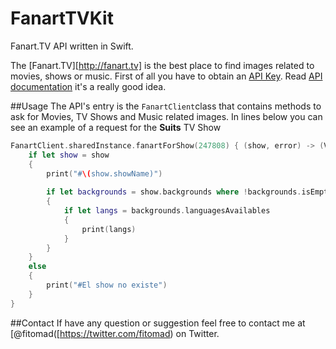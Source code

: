# FanartTVKit
Fanart.TV API written in Swift.

The [Fanart.TV][http://fanart.tv] is the best place to find images related to movies, shows or music. First of all you have to obtain an [API Key](https://fanart.tv/get-an-api-key/). Read [API documentation](http://docs.fanarttv.apiary.io/#) it's a really good idea.

##Usage
The API's entry is the `FanartClient`class that contains methods to ask for Movies, TV Shows and Music related images. In lines below you can see an example of a request for the **Suits** TV Show

```swift
FanartClient.sharedInstance.fanartForShow(247808) { (show, error) -> (Void) in
    if let show = show
    {
        print("#\(show.showName)")
                
        if let backgrounds = show.backgrounds where !backgrounds.isEmpty
        {
            if let langs = backgrounds.languagesAvailables
            {
                print(langs)
            }
        }
    }
    else
    {
        print("#El show no existe")
    }
}
```

##Contact
If have any question or suggestion feel free to contact me at [@fitomad([https://twitter.com/fitomad) on Twitter.
